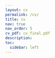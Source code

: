 ```yaml
---
layout: cv
permalink: /cv/
title: cv
nav: true
nav_order: 5
cv_pdf: cv_final.pdf
description:
toc:
  sidebar: left
---
```

